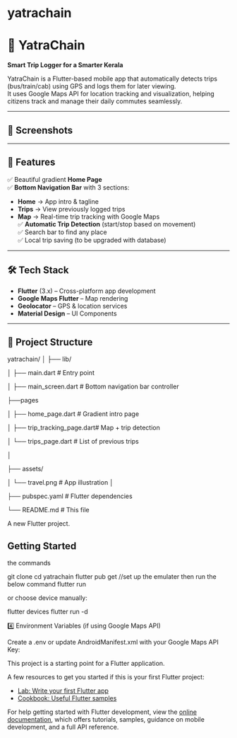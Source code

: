 # yatrachain

# 🚖 YatraChain  
**Smart Trip Logger for a Smarter Kerala**  

YatraChain is a Flutter-based mobile app that automatically detects trips (bus/train/cab) using GPS and logs them for later viewing.  
It uses Google Maps API for location tracking and visualization, helping citizens track and manage their daily commutes seamlessly.

---

## 📸 Screenshots  

---

## 📱 Features  
✅ Beautiful gradient **Home Page**  
✅ **Bottom Navigation Bar** with 3 sections:  
- **Home** → App intro & tagline  
- **Trips** → View previously logged trips  
- **Map** → Real-time trip tracking with Google Maps  
✅ **Automatic Trip Detection** (start/stop based on movement)  
✅ Search bar to find any place  
✅ Local trip saving (to be upgraded with database)

---

## 🛠️ Tech Stack  
- **Flutter** (3.x) – Cross-platform app development  
- **Google Maps Flutter** – Map rendering  
- **Geolocator** – GPS & location services  
- **Material Design** – UI Components  

---

## 📂 Project Structure  
yatrachain/
│
├── lib/

│ ├── main.dart # Entry point

│ ├── main_screen.dart # Bottom navigation bar controller

  ├──pages
  
│         ├── home_page.dart # Gradient intro page

│         ├── trip_tracking_page.dart# Map + trip detection

│         └── trips_page.dart # List of previous trips

│

├── assets/

│ └── travel.png # App illustration
│


├── pubspec.yaml # Flutter dependencies

└── README.md # This file



A new Flutter project.

## Getting Started

the commands 

git clone <your-repo-url>
cd yatrachain
flutter pub get
//set up the emulater then run the below command
flutter run


or choose device manually:

flutter devices
flutter run -d <device-id>



4️⃣ Environment Variables (if using Google Maps API)

Create a .env or update AndroidManifest.xml with your Google Maps API Key:

<meta-data
  android:name="com.google.android.geo.API_KEY"
  android:value="enter your YOUR_API_KEY"/>

This project is a starting point for a Flutter application.

A few resources to get you started if this is your first Flutter project:

- [Lab: Write your first Flutter app](https://docs.flutter.dev/get-started/codelab)
- [Cookbook: Useful Flutter samples](https://docs.flutter.dev/cookbook)

For help getting started with Flutter development, view the
[online documentation](https://docs.flutter.dev/), which offers tutorials,
samples, guidance on mobile development, and a full API reference.
